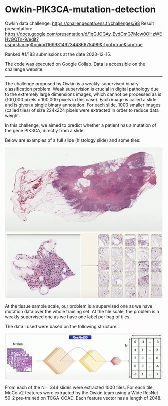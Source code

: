 # Owkin-PIK3CA-mutation-detection

Owkin data challenge: https://challengedata.ens.fr/challenges/98
Result presentation: https://docs.google.com/presentation/d/1qGJOGAy_EydOmG7Mcw0OHzWEHvGQTn-9/edit?usp=sharing&ouid=116993149234486675499&rtpof=true&sd=true 

Ranked #1/183 submissions at the date 2023-12-15.

The code was executed on Google Collab. Data is accessible on the challenge website.

----

The challenge proposed by Owkin is a weakly-supervised binary classification problem. Weak supervision is crucial in digital pathology due to the extremely large dimensions images, which cannot be processed as is (100,000 pixels x 100,000 pixels in this case). Each image is called a slide and is given a single binary annotation. For each slide, 1000 smaller images (called tiles) of size 224x224 pixels were extracted in order to reduce data weight.

In this challenge, we aimed to predict whether a patient has a mutation of the gene PIK3CA, directly from a slide.

Below are examples of a full slide (histology slide) and some tiles:

![](images/full_size.png)
![](images/tiles.png)

At the tissue sample scale, our problem is a supervised one as we have mutation data over the whole training set. At the tile scale, the problem is a weakly supervised one as we have one label per bag of tiles.

The data I used were based on the following structure: 

![](images/resnet.png)

From each of the N = 344 slides were extracted 1000 tiles. For each tile, MoCo v2 features were extracted by the Owkin team using a Wide ResNet-50-2 pre-trained on TCGA-COAD. Each feature vector has a length of 2048.
